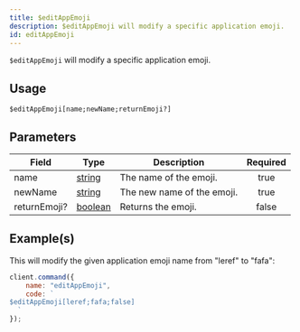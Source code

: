 ```yaml
---
title: $editAppEmoji
description: $editAppEmoji will modify a specific application emoji.
id: editAppEmoji
---
```


`$editAppEmoji` will modify a specific application emoji.

## Usage

```aoi
$editAppEmoji[name;newName;returnEmoji?]
```

## Parameters

| Field          | Type                                                                                                | Description                 | Required |
| -------------- | --------------------------------------------------------------------------------------------------- | --------------------------- | :------: |
| name           | [string](https://developer.mozilla.org/en-US/docs/Web/JavaScript/Reference/Global_Objects/String)   | The name of the emoji.      |   true   |
| newName        | [string](https://developer.mozilla.org/en-US/docs/Web/JavaScript/Reference/Global_Objects/String)   | The new name of the emoji.  |   true   |
| returnEmoji?   | [boolean](https://developer.mozilla.org/en-US/docs/Web/JavaScript/Reference/Global_Objects/Boolean) | Returns the emoji.          |   false  |

## Example(s)

This will modify the given application emoji name from "leref" to "fafa":

```js
client.command({
    name: "editAppEmoji",
    code: `
$editAppEmoji[leref;fafa;false]
  `
});
```

